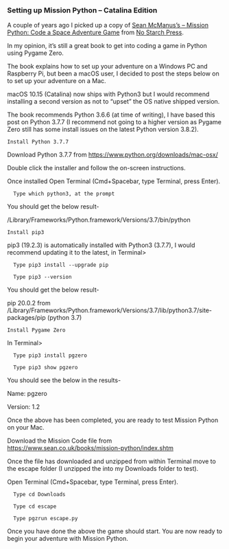 ### Setting up Mission Python – Catalina Edition

A couple of years ago I picked up a copy of [Sean McManus’s – Mission Python: Code a Space Adventure Game](https://www.sean.co.uk/books/mission-python/index.shtm) from [No Starch Press](https://nostarch.com/missionpython).

In my opinion, it’s still a great book to get into coding a game in Python using Pygame Zero.

The book explains how to set up your adventure on a Windows PC and Raspberry Pi, but been a macOS user, I decided to post the steps below on to set up your adventure on a Mac.

macOS 10.15 (Catalina) now ships with Python3 but I would recommend installing a second version as not to “upset” the OS native shipped version.

The book recommends Python 3.6.6 (at time of writing), I have based this post on Python 3.7.7 (I recommend not going to a higher version as Pygame Zero still has some install issues on the latest Python version 3.8.2).
```
Install Python 3.7.7
```

Download Python 3.7.7 from https://www.python.org/downloads/mac-osx/

Double click the installer and follow the on-screen instructions.

Once installed Open Terminal (Cmd+Spacebar, type Terminal, press Enter).

```
  Type which python3, at the prompt
```
You should get the below result-

/Library/Frameworks/Python.framework/Versions/3.7/bin/python


```
Install pip3
```

pip3 (19.2.3) is automatically installed with Python3 (3.7.7), I would recommend updating it to the latest, in Terminal>

```
  Type pip3 install --upgrade pip

  Type pip3 --version
```
You should get the below result-

pip 20.0.2 from /Library/Frameworks/Python.framework/Versions/3.7/lib/python3.7/site-packages/pip (python 3.7)

```
Install Pygame Zero
```

In Terminal>
```
  Type pip3 install pgzero

  Type pip3 show pgzero
```
You should see the below in the results-

Name: pgzero

Version: 1.2

Once the above has been completed, you are ready to test Mission Python on your Mac.

Download the Mission Code file from https://www.sean.co.uk/books/mission-python/index.shtm

Once the file has downloaded and unzipped from within Terminal move to the escape folder (I unzipped the into my Downloads folder to test).

  Open Terminal (Cmd+Spacebar, type Terminal, press Enter).

```
  Type cd Downloads

  Type cd escape

  Type pgzrun escape.py

```

Once you have done the above the game should start. You are now ready to begin your adventure with Mission Python.

